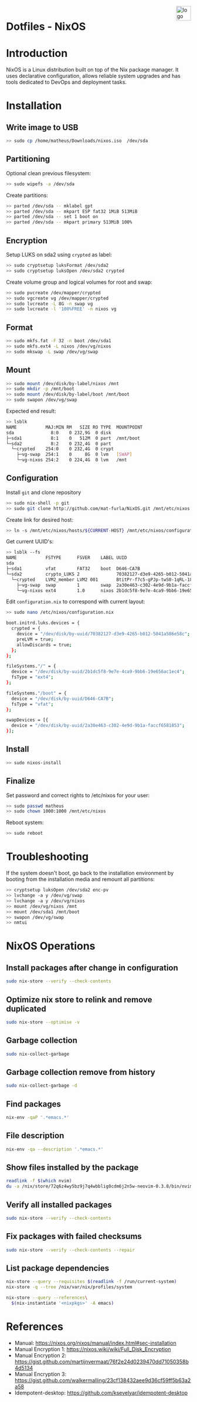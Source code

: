 <a>
    <img src="logo.svg" alt="logo" title="nix-os" align="right" height="40" />
</a>

Dotfiles - NixOS
======================

# Introduction

NixOS is a Linux distribution built on top of the Nix package manager. It uses declarative configuration, allows reliable system upgrades and has tools dedicated to DevOps and deployment tasks.



# Installation

## Write image to USB

```sh
>> sudo cp /home/matheus/Downloads/nixos.iso  /dev/sda
```

## Partitioning

Optional clean previous filesystem:

```sh
>> sudo wipefs -a /dev/sda
```

Create partitions:

```sh
>> parted /dev/sda -- mklabel gpt
>> parted /dev/sda -- mkpart ESP fat32 1MiB 513MiB
>> parted /dev/sda -- set 1 boot on
>> parted /dev/sda -- mkpart primary 513MiB 100%
```

## Encryption

Setup LUKS on sda2 using `crypted` as label:

```sh
>> sudo cryptsetup luksFormat /dev/sda2
>> sudo cryptsetup luksOpen /dev/sda2 crypted
```

Create volume group and logical volumes for root and swap:

```sh
>> sudo pvcreate /dev/mapper/crypted
>> sudo vgcreate vg /dev/mapper/crypted
>> sudo lvcreate -L 8G -n swap vg
>> sudo lvcreate -l '100%FREE' -n nixos vg
```

## Format

```sh
>> sudo mkfs.fat -F 32 -n boot /dev/sda1
>> sudo mkfs.ext4 -L nixos /dev/vg/nixos
>> sudo mkswap -L swap /dev/vg/swap
```

## Mount

```sh
>> sudo mount /dev/disk/by-label/nixos /mnt
>> sudo mkdir -p /mnt/boot
>> sudo mount /dev/disk/by-label/boot /mnt/boot
>> sudo swapon /dev/vg/swap
```

Expected end result:

```sh
>> lsblk
NAME           MAJ:MIN RM   SIZE RO TYPE  MOUNTPOINT
sda              8:0    0 232,9G  0 disk
├─sda1           8:1    0   512M  0 part  /mnt/boot
└─sda2           8:2    0 232,4G  0 part
  └─crypted    254:0    0 232,4G  0 crypt
    ├─vg-swap  254:1    0     8G  0 lvm   [SWAP]
    └─vg-nixos 254:2    0 224,4G  0 lvm   /mnt
```

## Configuration

Install `git` and clone repository

```sh
>> sudo nix-shell -p git
>> sudo git clone http://github.com/mat-furla/NixOS.git /mnt/etc/nixos
```

Create link for desired host:

```sh
>> ln -s /mnt/etc/nixos/hosts/${CURRENT-HOST} /mnt/etc/nixos/configuration.nix
```

Get current UUID's:

```sh
>> lsblk --fs
NAME           FSTYPE      FSVER    LABEL UUID                                   FSAVAIL FSUSE% MOUNTPOINT
sda
├─sda1         vfat        FAT32    boot  D646-CA7B                               476,3M     7% /boot
└─sda2         crypto_LUKS 2              70382127-d3e9-4265-b012-5041a586e58c
  └─crypted    LVM2_member LVM2 001       BtitPr-f7c5-gPJp-twS0-1qRL-18dD-lIDNTp
    ├─vg-swap  swap        1        swap  2a30e463-c302-4e9d-9b1a-faccf6581853                  [SWAP]
    └─vg-nixos ext4        1.0      nixos 2b1dc5f8-9e7e-4ca9-9bb6-19e656ac1ec4    201,7G     3% /
```

Edit `configuration.nix` to correspond with current layout:

```sh
>> sudo nano /etc/nixos/configuration.nix
```

```sh
boot.initrd.luks.devices = {
  crypted = {
    device = "/dev/disk/by-uuid/70382127-d3e9-4265-b012-5041a586e58c";
    preLVM = true;
    allowDiscards = true;
  };
};

fileSystems."/" = {
  device = "/dev/disk/by-uuid/2b1dc5f8-9e7e-4ca9-9bb6-19e656ac1ec4";
  fsType = "ext4";
};

fileSystems."/boot" = {
  device = "/dev/disk/by-uuid/D646-CA7B";
  fsType = "vfat";
};

swapDevices = [{
  device = "/dev/disk/by-uuid/2a30e463-c302-4e9d-9b1a-faccf6581853";
}];
```

## Install

```sh
>> sudo nixos-install
```

## Finalize

Set password and correct rights to /etc/nixos for your user:

```sh
>> sudo passwd matheus
>> sudo chown 1000:1000 /mnt/etc/nixos
```

Reboot system:

```sh
>> sudo reboot
```




# Troubleshooting

If the system doesn't boot, go back to the installation environment by booting from the installation media and remount all partitions:

```sh
>> cryptsetup luksOpen /dev/sda2 enc-pv
>> lvchange -a y /dev/vg/swap
>> lvchange -a y /dev/vg/nixos
>> mount /dev/vg/nixos /mnt
>> mount /dev/sda1 /mnt/boot
>> swapon /dev/vg/swap
>> nmtui
```




# NixOS Operations

## Install packages after change in configuration

```sh
sudo nix-store --verify --check-contents
```

## Optimize nix store to relink and remove duplicated

```sh
sudo nix-store --optimise -v
```

## Garbage collection

```sh
sudo nix-collect-garbage
```

## Garbage collection remove from history

```sh
sudo nix-collect-garbage -d
```

## Find packages

```sh
nix-env -qaP '.*emacs.*'
```

## File description

```sh
nix-env -qa --description '.*emacs.*'
```

## Show files installed by the package

```sh
readlink -f $(which nvim)
du -a /nix/store/72q6z4wy5bz9j7q4wbblig0cdm6j2n5w-neovim-0.3.8/bin/nvim
```

## Verify all installed packages

```sh
sudo nix-store --verify --check-contents
```

## Fix packages with failed checksums

```sh
sudo nix-store --verify --check-contents --repair
```

## List package dependencies

```sh
nix-store --query --requisites $(readlink -f /run/current-system)
nix-store -q --tree /nix/var/nix/profiles/system

nix-store --query --references\
  $(nix-instantiate '<nixpkgs>' -A emacs)
```




# References

 - Manual: https://nixos.org/nixos/manual/index.html#sec-installation
 - Manual Encryption 1: https://nixos.wiki/wiki/Full_Disk_Encryption
 - Manual Encryption 2: https://gist.github.com/martijnvermaat/76f2e24d0239470dd71050358b4d5134
 - Manual Encryption 3: https://gist.github.com/walkermalling/23cf138432aee9d36cf59ff5b63a2a58
 - Idempotent-desktop: https://github.com/ksevelyar/idempotent-desktop